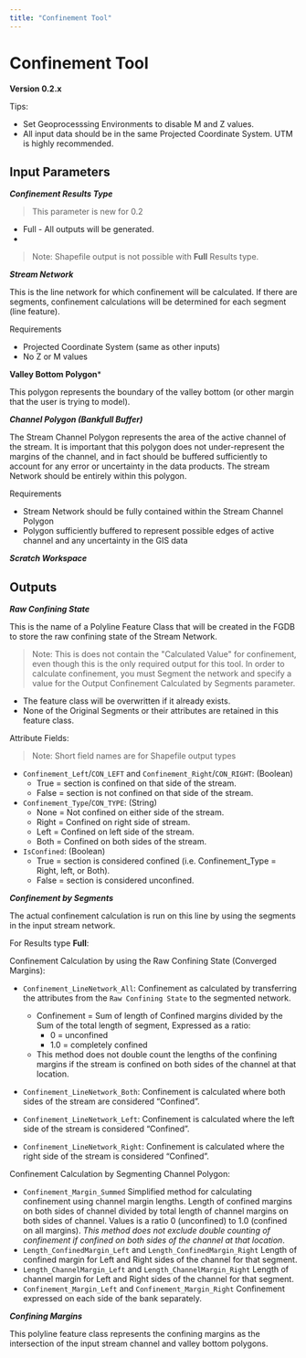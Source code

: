 ```yaml
---
title: "Confinement Tool"
---
```

# Confinement Tool #
**Version 0.2.x**

Tips:

* Set Geoprocesssing Environments to disable M and Z values.
* All input data should be in the same Projected Coordinate System. UTM is highly recommended.

## Input Parameters ##

***Confinement Results Type***

> This parameter is new for 0.2

+ Full - All outputs will be generated. 
+ 

> Note: Shapefile output is not possible with **Full** Results type.

***Stream Network***

This is the line network for which confinement will be calculated. If there are segments, confinement calculations will be determined for each segment (line feature).

Requirements

* Projected Coordinate System (same as other inputs)
* No Z or M values

**Valley Bottom Polygon***

This polygon represents the boundary of the valley bottom (or other margin that the user is trying to model). 

***Channel Polygon (Bankfull Buffer)***

The Stream Channel Polygon represents the area of the active channel of the stream. It is important that this polygon does not under-represent the margins of the channel, and in fact should be buffered sufficiently to account for any error or uncertainty in the data products. The stream Network should be entirely within this polygon.

Requirements

* Stream Network should be fully contained within the Stream Channel Polygon
* Polygon sufficiently buffered to represent possible edges of active channel and any uncertainty in the GIS data


***Scratch Workspace***


## Outputs ##

***Raw Confining State***

This is the name of a Polyline Feature Class that will be created in the FGDB to store the raw confining state of the Stream Network.

> Note: This is does not contain the "Calculated Value" for confinement, even though this is the only required output for this tool. In order to calculate confinement, you must Segment the network and specify a value for the Output Confinement Calculated by Segments parameter.

* The feature class will be overwritten if it already exists.
* None of the Original Segments or their attributes are retained in this feature class.

Attribute Fields:
> Note: Short field names are for Shapefile output types

* `Confinement_Left`/`CON_LEFT` and `Confinement_Right`/`CON_RIGHT`: (Boolean) 
	* True = section is confined on that side of the stream.
	* False = section is not confined on that side of the stream. 
* `Confinement_Type`/`CON_TYPE`: (String) 
	* None = Not confined on either side of the stream.
	* Right = Confined on right side of stream.
	* Left = Confined on left side of the stream. 
	* Both = Confined on both sides of the stream.
* `IsConfined`: (Boolean) 
	* True = section is considered confined (i.e. Confinement_Type = Right, left, or Both).
	* False = section is considered unconfined.



***Confinement by Segments***

The actual confinement calculation is run on this line by using the segments in the input stream network.  

For Results type **Full**:

Confinement Calculation by using the Raw Confining State (Converged Margins):

* `Confinement_LineNetwork_All`: 
Confinement as calculated by transferring the attributes from the `Raw Confining State` to the segmented network. 

	* Confinement = Sum of length of Confined margins divided by the Sum of the total length of segment, Expressed as a ratio:
		* 0  = unconfined 
		* 1.0 = completely confined
	* This method does not double count the lengths of the confining margins if the stream is confined on both sides of the channel at that location. 

* `Confinement_LineNetwork_Both`: Confinement is calculated where both sides of the stream are considered “Confined”.
* `Confinement_LineNetwork_Left`: Confinement is calculated where the left side of the stream is considered “Confined”.
* `Confinement_LineNetwork_Right`: Confinement is calculated where the right side of the stream is considered “Confined”.

Confinement Calculation by Segmenting Channel Polygon:

* `Confinement_Margin_Summed`
Simplified method for calculating confinement using channel margin lengths. Length of confined margins on both sides of channel divided by total length of channel margins on both sides of channel. Values is a ratio 0 (unconfined) to 1.0 (confined on all margins). *This method does not exclude double counting of confinement if confined on both sides of the channel at that location*.
* `Length_ConfinedMargin_Left` and `Length_ConfinedMargin_Right`
Length of confined margin for Left and Right sides of the channel for that segment.
* `Length_ChannelMargin_Left` and 
`Length_ChannelMargin_Right`
Length of channel margin for Left and Right sides of the channel for that segment.
* `Confinement_Margin_Left` and 
`Confinement_Margin_Right` 
Confinement expressed on each side of the bank separately.

***Confining Margins***

This polyline feature class represents the confining margins as the intersection of the input stream channel and valley bottom polygons. 
